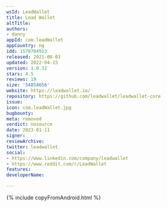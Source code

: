 ```yaml
---
wsId: LeadWallet
title: Lead Wallet
altTitle: 
authors:
- danny
appId: com.leadWallet
appCountry: ng
idd: 1578704913
released: 2021-08-03
updated: 2022-04-15
version: 1.0.32
stars: 4.5
reviews: 19
size: '54854656'
website: https://leadwallet.io/
repository: https://github.com/leadwallet/leadwallet-core
issue: 
icon: com.leadWallet.jpg
bugbounty: 
meta: removed
verdict: nosource
date: 2023-01-11
signer: 
reviewArchive: 
twitter: leadwallet
social:
- https://www.linkedin.com/company/leadwallet
- https://www.reddit.com/r/LeadWallet
features: 
developerName: 

---
```


{% include copyFromAndroid.html %}
